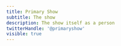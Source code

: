 ```yaml
---
title: Primary Show
subtitle: The show
description: The show itself as a person
twitterHandle: '@primaryshow'
visible: true
---
```


